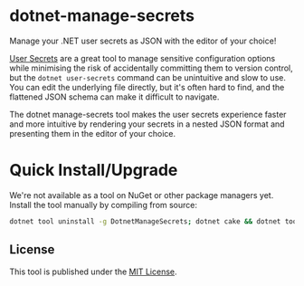 # dotnet-manage-secrets 

Manage your .NET user secrets as JSON with the editor of your choice! 

[User Secrets](https://learn.microsoft.com/en-us/aspnet/core/security/app-secrets) are a great tool to manage sensitive configuration options while minimising the risk of accidentally committing them to version control, but the `dotnet user-secrets` command can be unintuitive and slow to use. You can edit the underlying file directly, but it's often hard to find, and the flattened JSON schema can make it difficult to navigate. 

The dotnet manage-secrets tool makes the user secrets experience faster and more intuitive by rendering your secrets in a nested JSON format and presenting them in the editor of your choice. 

# Quick Install/Upgrade

We're not available as a tool on NuGet or other package managers yet. Install the tool manually by compiling from source: 

```bash
dotnet tool uninstall -g DotnetManageSecrets; dotnet cake && dotnet tool install -g --add-source ./src/DotnetManageSecrets/bin/nupkg DotnetManageSecrets
```

## License 

This tool is published under the [MIT License](./LICENSE.md). 